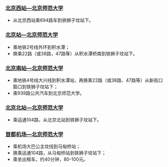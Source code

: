 ### [北京西站—北京师范大学](http://f.amap.com/2062d_0E53cYc)
* 从北京西站乘694路车到铁狮子坟站下。

### [北京站—北京师范大学](http://f.amap.com/3ANnt_0373cId)
* 乘地铁2号线外环到积水潭；
* 换乘22路（或38路，47路等）从积水潭桥南到铁狮子坟站下。

### [北京南站—北京师范大学](http://f.amap.com/5rZyX_04F3cD3)
* 乘地铁4号线大兴线到积水潭站，再换乘22路（或38路、47路等）从新街口豁口到铁狮子坟站下；
* 乘939路公共汽车到北京师范大学。

### [北京北站—北京师范大学](http://f.amap.com/4Iwgv_0343cY9)
* 乘运通104路，从北京北站到铁狮子坟站下。

### [首都机场—北京师范大学](http://f.amap.com/1CQiM_0873dtF)
* 乘机场大巴公主坟线到马甸桥站；
* 换乘运通104路，从马甸桥站到铁狮子坟站下；
* 乘坐出租车，约40分钟，80-100元。